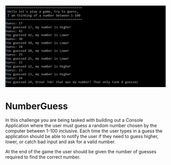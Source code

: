![number-guess](numberguess.PNG)
# NumberGuess
In this challenge you are being tasked with building out a Console Application where the user must guess a random number chosen by the computer between 1-100 inclusive. Each time the user types in a guess the application should be able to notify the user if they need to guess higher, lower, or catch bad input and ask for a valid number. 

At the end of the game the user should be given the number of guesses required to find the correct number.

